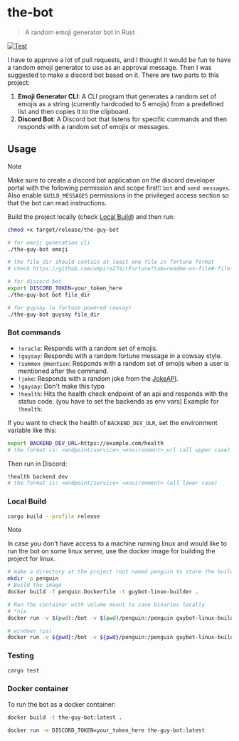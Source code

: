 # the-bot

> A random emoji generator bot in Rust


[![Test](https://github.com/ShawonAshraf/summoner-emoji-bot/actions/workflows/test.yml/badge.svg)](https://github.com/ShawonAshraf/summoner-emoji-bot/actions/workflows/test.yml)

I have to approve a lot of pull requests, and I thought it would be fun to have a random emoji generator to use as an
approval message. Then I was suggested to make a discord bot based on it. There are two parts to this project:

1. **Emoji Generator CLI**: A CLI program that generates a random set of emojis as a string (currently hardcoded to 5
   emojis) from a predefined list and then copies it to the
   clipboard.
2. **Discord Bot**: A Discord bot that listens for specific commands and then responds with a random set of emojis
   or messages.

## Usage

> [!NOTE]
> Make sure to create a discord bot application on the discord developer portal with the following permission and scope
> first!:
> `bot` and `send messages`. Also enable `GUILD_MESSAGES` permissions in the privileged access section so that the bot
> can read
> instructions.


Build the project locally (check [Local Build](#local-build)) and then run:

```bash
chmod +x target/release/the-guy-bot

# for emoji generation cli
./the-guy-bot emoji

# the file_dir should contain at least one file in fortune format
# check https://github.com/umpire274/rFortune?tab=readme-ov-file#-file-format

# for discord bot
export DISCORD_TOKEN=your_token_here
./the-guy-bot bot file_dir

# for guysay (a fortune powered cowsay)
./the-guy-bot guysay file_dir
```

### Bot commands

- `!oracle`: Responds with a random set of emojis.
- `!guysay`: Responds with a random fortune message in a cowsay style.
- `!summon @mention`: Responds with a random set of emojis when a user is mentioned after the command.
- `!joke`: Responds with a random joke from the [JokeAPI](https://jokeapi.dev/).
- `!gaysay`: Don't make this typo
- `!health`: Hits the health check endpoint of an api and responds with the status code. (you have to set the backends
  as env vars)
  Example for `!health`:

If you want to check the health of `BACKEND_DEV_ULR`, set the environment variable like this:

```bash
export BACKEND_DEV_URL=https://example.com/health
# the format is: <endpoint/service>_<environment>_url (all upper case)
```

Then run in Discord:

```bash
!health backend dev
# the format is: <endpoint/service> <environment> (all lower case)
```

### Local Build

```bash
cargo build --profile release
```

> [!NOTE]
> In case you don't have access to a machine running linux and would like to run the bot on some linux server, use the
> docker image for building the project for linux.

```bash
# make a directory at the project root named penguin to store the build
mkdir -p penguin
# Build the image
docker build -f penguin.Dockerfile -t guybot-linux-builder .

# Run the container with volume mount to save binaries locally
# *nix
docker run -v $(pwd):/bot -v $(pwd)/penguin:/penguin guybot-linux-builder

# windows (ps)
docker run -v ${pwd}:/bot -v ${pwd}/penguin:/penguin guybot-linux-builder
```

### Testing

```bash
cargo test
```

### Docker container

To run the bot as a docker container:

```bash
docker build -t the-guy-bot:latest .

docker run -e DISCORD_TOKEN=your_token_here the-guy-bot:latest
```
